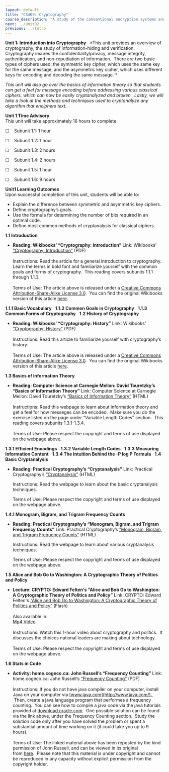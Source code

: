 ```yaml
---
layout: default
title: "CS409: Cryptography"
course_description: "A study of the conventional encryption systems and classical cryptography, exploring the use of secret key (or symmetric) cryptography, public-key (or asymmetric) cryptography, and hash functions."
next: ../Unit02
previous: ../Intro
---
```

**Unit 1: Introduction into Cryptography** <span id="1"></span> 
*This unit provides an overview of cryptography, the study of
information-hiding and verification.  Cryptography insures the
confidentiality/privacy, message integrity, authentication, and
non-repudiation of information.  There are two basic types of ciphers
used: the symmetric key cipher, which uses the same key for the same
message, and the asymmetric key cipher, which uses different keys for
encoding and decoding the same message. *  
  
 *This unit will also go over the basics of information theory so that
students can get a feel for message encoding before addressing various
classical ciphers, which can now be easily cryptanalyzed and broken. 
Lastly, we will take a look at the methods and techniques used to
cryptanalyze any algorithm that enciphers text.*

**Unit 1 Time Advisory**  
This unit will take approximately 16 hours to complete.

☐    Subunit 1.1: 1 hour

☐    Subunit 1.2: 1 hour

☐    Subunit 1.3: 2 hours

☐    Subunit 1.4: 2 hours

☐    Subunit 1.5: 1 hour

☐    Subunit 1.6: 9 hours

**Unit1 Learning Outcomes**  
Upon successful completion of this unit, students will be able to:

-   Explain the difference between symmetric and asymmetric key ciphers.
-   Define cryptography’s goals.
-   Use the formula for determining the number of bits required in an
    optimal code.
-   Define most common methods of cryptanalysis for classical ciphers.

**1.1 Introduction** <span id="1.1"></span> 
-   **Reading: Wikibooks’ “Cryptography: Introduction”**
    Link: Wikibooks’ [“Cryptography:
    Introduction](https://resources.saylor.org/archived/wp-content/uploads/2012/07/Introduction.pdf)[”](https://resources.saylor.org/archived/wp-content/uploads/2012/07/Introduction.pdf)
    (PDF)  
        
     Instructions: Read the article for a general introduction to
    cryptography.  Learn the terms in bold font and familiarize yourself
    with the common goals and forms of cryptography.  This reading
    covers subunits 1.1.1 through 1.1.3.    
        
     Terms of Use: The article above is released under a [Creative
    Commons Attribution-Share-Alike License
    3.0](http://creativecommons.org/licenses/by-sa/3.0/).  You can find
    the original Wikibooks version of this article
    [here](http://en.wikibooks.org/wiki/Cryptography/Introduction).

**1.1.1 Basic Vocabulary** <span id="1.1.1"></span> 
**1.1.2 Common Goals in Cryptography** <span id="1.1.2"></span> 
**1.1.3 Common Forms of Cryptography** <span id="1.1.3"></span> 
**1.2 History of Cryptography** <span id="1.2"></span> 
-   **Reading: Wikibooks’ “Cryptography: History”**
    Link: Wikibooks’ [“Cryptography:
    History”](https://resources.saylor.org/archived/wp-content/uploads/2012/07/History.pdf)
    (PDF)  
        
     Instructions: Read this article to familiarize yourself with
    cryptography’s history.  
        
     Terms of Use: The article above is released under a [Creative
    Commons Attribution-Share-Alike License
    3.0](http://creativecommons.org/licenses/by-sa/3.0/).  You can find
    the original Wikibooks version of this article
    [here](http://en.wikibooks.org/wiki/Cryptography/History).

**1.3 Basics of Information Theory** <span id="1.3"></span> 
-   **Reading: Computer Science at Carnegie Mellon: David Touretzky’s
    “Basics of Information Theory”**
    Link: Computer Science at Carnegie Mellon: David
    Touretzky’s [“Basics of Information
    Theory”](http://www.cs.cmu.edu/~dst/Tutorials/Info-Theory/) (HTML)  
        
     Instructions: Read this webpage to learn about information theory
    and get a feel for how messeges can be encoded.  Make sure you do
    the exercise listed on the page under “Variable Length Codes”
    section.  This reading covers subunits 1.3.1-1.3.4.    
        
     Terms of Use: Please respect the copyright and terms of use
    displayed on the webpage above.

**1.3.1 Efficient Encodings** <span id="1.3.1"></span> 
**1.3.2 Variable Length Codes** <span id="1.3.2"></span> 
**1.3.3 Measuring Information Content** <span id="1.3.3"></span> 
**1.3.4 The Intuition Behind the -P log P Formula** <span
id="1.3.4"></span> 
**1.4 Basic Cryptanalysis** <span id="1.4"></span> 
-   **Reading: Practical Cryptography’s “Cryptanalysis”**
    Link: Practical Cryptography’s
    [“Cryptanalysis](http://practicalcryptography.com/cryptanalysis/)[”](http://practicalcryptography.com/cryptanalysis/)
    (HTML)  
      
     Instructions: Read the webpage to learn about the basic
    cryptanalysis techniques.  
      
     Terms of Use: Please respect the copyright and terms of use
    displayed on the webpage above.

**1.4.1 Monogram, Bigram, and Trigram Frequency Counts** <span
id="1.4.1"></span> 
-   **Reading: Practical Cryptography’s “Monogram, Bigram, and Trigram
    Frequency Counts”**
    Link: Practical Cryptography’s [“Monogram, Bigram, and Trigram
    Frequency
    Counts”](http://practicalcryptography.com/cryptanalysis/text-characterisation/monogram-bigram-and-trigram-frequency-counts/) (HTML)  
      
     Instructions: Read the webpage to learn about various cryptanalysis
    techniques.  
      
     Terms of Use: Please respect the copyright and terms of use
    displayed on the webpage above.

**1.5 Alice and Bob Go to Washington: A Cryptographic Theory of Politics
and Policy** <span id="1.5"></span> 
-   **Lecture: CRYPTO: Edward Felten's “Alice and Bob Go to Washington:
    A Cryptographic Theory of Politics and Policy”**
    Link: CRYPTO: Edward Felten's [“Alice and Bob Go to Washington: A
    Cryptographic Theory of Politics and
    Policy”](http://www.iacr.org/conferences/crypto2009/videos/08_Edward_Felten_-_Alice_and_Bob_go_to_Washington.html) (Flash)  
        
     Also available in:  
     [Mp4
    Video](http://www.iacr.org/conferences/crypto2009/videos/08_Edward_Felten_-_Alice_and_Bob_go_to_Washington.mp4)  
        
     Instructions: Watch this 1-hour video about cryptography and
    politics.  It discusses the choices national leaders are making
    about technology.  
        
     Terms of Use: Please respect the copyright and terms of use
    displayed on the webpage above.

**1.6 Stats in Code** <span id="1.6"></span> 
-   **Activity: home.cogeco.ca: John Russell’s “Frequency Counting”**
    Link: home.cogeco.ca: John Russell’s [“Frequency
    Counting](https://resources.saylor.org/archived/wp-content/uploads/2012/07/Cryptology-Programs.pdf)[”](https://resources.saylor.org/archived/wp-content/uploads/2012/07/Cryptology-Programs.pdf)
    (PDF)  
        
     Instructions: If you do not have java compiler on your computer,
    install Java on your computer via
    [www.java.com](http://www.java.com/).   Then, create a java language
    program that performes a frequency counting.  You can see how to
    compile a java code via the java tutorials provided at
    [download.oracle.com](http://download.oracle.com/javase/tutorial/getStarted/cupojava/win32.html).
     One possible solution can be found via the link above, under the
    Frequency Counting section.  Study the solution code only after you
    have solved the problem or spent a substantial amount of time
    working on it (it could take you up to 9 hours).    
        
     Terms of Use: The linked material above has been reposted by the
    kind permission of John Russell, and can be viewed in its original
    from [here](http://home.cogeco.ca/~cipher/cyprogs.htm).  Please note
    that this material is under copyright and cannot be reproduced in
    any capacity without explicit permission from the copyright holder. 


